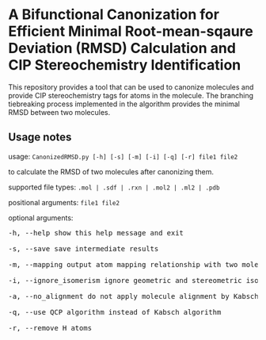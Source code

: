 # A Bifunctional Canonization for Efficient Minimal Root-mean-sqaure Deviation (RMSD) Calculation and CIP Stereochemistry Identification 

This repository provides a tool that can be used to canonize molecules and provide CIP stereochemistry tags for atoms in the molecule.  The branching tiebreaking process implemented in the algorithm provides the minimal RMSD between two molecules.

## Usage notes

usage: `CanonizedRMSD.py [-h] [-s] [-m] [-i] [-q] [-r] file1 file2`

to calculate the RMSD of two molecules after canonizing them.

supported file types: `.mol | .sdf | .rxn | .mol2 | .ml2 | .pdb`

positional arguments: `file1 file2`

optional arguments:

<pre>
-h, --help show this help message and exit

-s, --save save intermediate results

-m, --mapping output atom mapping relationship with two molecules

-i, --ignore_isomerism ignore geometric and stereometric isomerism when canonizing

-a, --no_alignment do not apply molecule alignment by Kabsch algorithm or QCP algorithm when calculating RMSD

-q, --use QCP algorithm instead of Kabsch algorithm

-r, --remove H atoms
</pre>